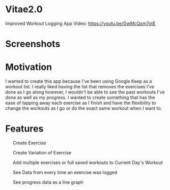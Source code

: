 # Vitae2.0
Improved Workout Logging App
Video: https://youtu.be/GwMcQsm7otE

# Screenshots


# Motivation
I wanted to create this app because I've been using Google Keep as a workout list. 
I really liked having the list that removes the exercises I've done as I go along however, 
I wouldn't be able to see the past workouts I've done as well as my progress. 
I wanted to create something that has the ease of tapping away each exercise as 
I finish and have the flexibility to change the workouts as I go or do the exact same workout when I want to.

# Features
<ul> Create Exercise </ul>
<ul> Create Variation of Exercise </ul>
<ul> Add multiple exercises or full saved workouts to Current Day's Workout </ul>
<ul> See Data from every time an exercise was logged </ul>
<ul> See progress data as a line graph </ul>
